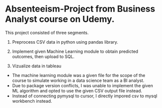 # Absenteeism-Project from Business Analyst course on Udemy.

This project consisted of three segments. 

1) Preprocess CSV data in python using pandas library.

2) Implement given Machine Learning module to obtain predicted outcomes, then upload to SQL.

3) Vizualize data in tableau

* The machine learning module was a given file for the scope of the course to simulate working in a data science team as a BI analyst.
* Due to package version conflicts, I was unable to implement the given ML algorithm and opted to use the given CSV output file instead.
* Instead of connecting pymysql to cursor, I directly impored csv to mysql workbench instead.
